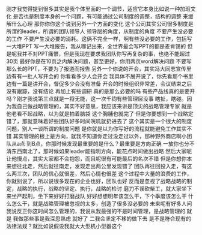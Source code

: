 刚才我觉得提到很多其实是我个体里面的一个调节，适应它本身比如说一种加班文化
是否也是制度本身的一个问题，有可能通过公司制度的调整，结构的调整
来缓解什么心理
那你你你这个说到另外一个方面的变化
这个公司其实公司很多制度是所谓的leader，所谓的团队领导人
领导层的角度，从制度的角度
不要产生没必要的工作
不要产生没必要的消耗。这俩不完全一样，啊有些没必要的工作，包括写一大堆PPT
写一大堆报告，我从哪记出来，全世界最会写PPT的都是麦肯锡的
但是呢我并不对PPT痛恨，但是我现在要求我团队你写再复杂的事，也绝不能超过30页
最好你是在10页之内解决问题，甚至更好，你用两页word解决问题
不要写那么长的PPT，不要为了报道而报告
另外一个你说的开会，其实冯大同志宣传里边有有一批人写开会的
你看看多少人会开会
我具体不展开说了，你先看那个书里边有一篇是讲开会，督促多少会没有准备
开会的时候组织非常差，会议结束之后没有跟踪，没有结论
再加上有些调研
真的是那么必要的吗
有些产品线真的是要开吗？刚才我说第三点就是一将无能，这一次千钧有些管理层没事
瞎扯，瞎碰。因为我自己做战略管理的，其实不好意思，我应该来讲是顶尖的战略管理专家
就是他老看不起战略，以为就是拍着脑袋
这个胸脯也就完了
但是你要想到一个战略定错了，那就意味着好些团队好多时间咣叽就扔进去了
这个其实是一个很大的制度问题，别人一谈所谓的制度问题
是你就是以为你写好的流程就能避免工作其实不错
其实管理的根上是方向，就我不知道你走过没走过以外，那种野外商店啊小团队从a点
到B点，你那时候发现最重要的是什么？最重要是方向正确
一放你也分不清东西南北了，那时候如果leader能指明方向，能花点时间做出战略
然后大家呢让他慢点，其实大家都不会抱怨，而且呢很有可能最后的名次不错
但是你想你本来想往北走，然后就往南走，发现走出两公里发现错了
团队再往回投入走，有这么两三次，团队的信心就很差，然后心情也很差
这个过程中大量的浪费的工作，你就别说了，所以说很多现在的企业也好，团队也好
反而是忽视了战略战略的制定，战略的执行，战略的坚定、执行，战略的检讨
磨刀不误砍柴工，就大家坐下来坐严起刑，坐下来好好打磨战队
好好想想明年该怎么干，下个季度该怎么干
什么怎么干，就是战略管理被忽视的太多，创造了很多没必要的
未来呢有好多人问我说反正你这时间怎么管理的，我说从我最强的不是时间管理，是战略管理的
就是
我做那些事是我深思熟虑
就好了
二我会坚定不移的做下去
是不是符合现有的法律法规？就比如说假设我就大大型机小型器这个